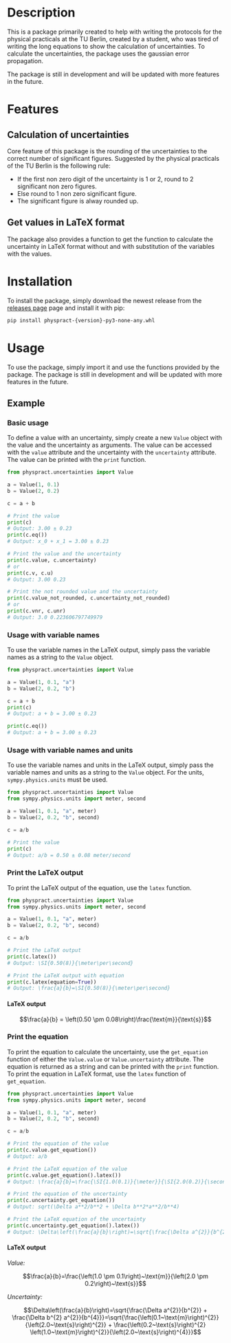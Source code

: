 # Description
This is a package primarily created to help with writing the protocols for the physical practicals at the TU Berlin, created by a student, who was tired of writing the long equations to show the calculation of uncertainties. To calculate the uncertainties, the package uses the gaussian error propagation.

The package is still in development and will be updated with more features in the future.

# Features
## Calculation of uncertainties
Core feature of this package is the rounding of the uncertainties to the correct number of significant figures. Suggested by the physical practicals of the TU Berlin is the following rule:
- If the first non zero digit of the uncertainty is 1 or 2, round to 2 significant non zero figures.
- Else round to 1 non zero significant figure.
- The significant figure is alway rounded up.

## Get values in LaTeX format
The package also provides a function to get the function to calculate the uncertainty in LaTeX format without and with substitution of the variables with the values.

# Installation
To install the package, simply download the newest release from the [releases page](https://github.com/thaleius/physpract/releases) page and install it with pip:
```bash
pip install physpract-{version}-py3-none-any.whl
```

# Usage
To use the package, simply import it and use the functions provided by the package. The package is still in development and will be updated with more features in the future.
## Example
### Basic usage
To define a value with an uncertainty, simply create a new `Value` object with the value and the uncertainty as arguments. The value can be accessed with the `value` attribute and the uncertainty with the `uncertainty` attribute. The value can be printed with the `print` function.
```python
from physpract.uncertainties import Value

a = Value(1, 0.1)
b = Value(2, 0.2)

c = a + b

# Print the value
print(c)
# Output: 3.00 ± 0.23
print(c.eq())
# Output: x_0 + x_1 = 3.00 ± 0.23

# Print the value and the uncertainty
print(c.value, c.uncertainty)
# or
print(c.v, c.u)
# Output: 3.00 0.23

# Print the not rounded value and the uncertainty
print(c.value_not_rounded, c.uncertainty_not_rounded)
# or
print(c.vnr, c.unr)
# Output: 3.0 0.223606797749979
```

### Usage with variable names
To use the variable names in the LaTeX output, simply pass the variable names as a string to the `Value` object.
```python
from physpract.uncertainties import Value

a = Value(1, 0.1, "a")
b = Value(2, 0.2, "b")

c = a + b
print(c)
# Output: a + b = 3.00 ± 0.23

print(c.eq())
# Output: a + b = 3.00 ± 0.23
```

### Usage with variable names and units
To use the variable names and units in the LaTeX output, simply pass the variable names and units as a string to the `Value` object. For the units, `sympy.physics.units` must be used.
```python
from physpract.uncertainties import Value
from sympy.physics.units import meter, second

a = Value(1, 0.1, "a", meter)
b = Value(2, 0.2, "b", second)

c = a/b

# Print the value
print(c)
# Output: a/b = 0.50 ± 0.08 meter/second
```

### Print the LaTeX output
To print the LaTeX output of the equation, use the `latex` function.
```python
from physpract.uncertainties import Value
from sympy.physics.units import meter, second

a = Value(1, 0.1, "a", meter)
b = Value(2, 0.2, "b", second)

c = a/b

# Print the LaTeX output
print(c.latex())
# Output: \SI{0.50(8)}{\meter\per\second}

# Print the LaTeX output with equation
print(c.latex(equation=True))
# Output: \frac{a}{b}=\SI{0.50(8)}{\meter\per\second}
```
#### LaTeX output
$$\frac{a}{b} = \left(0.50 \pm 0.08\right)\frac{\text{m}}{\text{s}}$$

### Print the equation
To print the equation to calculate the uncertainty, use the `get_equation` function of either the `Value.value` or `Value.uncertainty` attribute. The equation is returned as a string and can be printed with the `print` function. To print the equation in LaTeX format, use the `latex` function of `get_equation`.
```python
from physpract.uncertainties import Value
from sympy.physics.units import meter, second

a = Value(1, 0.1, "a", meter)
b = Value(2, 0.2, "b", second)

c = a/b

# Print the equation of the value
print(c.value.get_equation())
# Output: a/b

# Print the LaTeX equation of the value
print(c.value.get_equation().latex())
# Output: \frac{a}{b}=\frac{\SI{1.0(0.1)}{\meter}}{\SI{2.0(0.2)}{\second}}

# Print the equation of the uncertainty
print(c.uncertainty.get_equation())
# Output: sqrt(\Delta a**2/b**2 + \Delta b**2*a**2/b**4)

# Print the LaTeX equation of the uncertainty
print(c.uncertainty.get_equation().latex())
# Output: \Delta\left(\frac{a}{b}\right)=\sqrt{\frac{\Delta a^{2}}{b^{2}} + \frac{\Delta b^{2} a^{2}}{b^{4}}}=\sqrt{\frac{\left(\SI{0.1}{\meter}\right)^{2}}{\left(\SI{2.0}{\second}\right)^{2}} + \frac{\left(\SI{0.2}{\second}\right)^{2} \left(\SI{1.0}{\meter}\right)^{2}}{\left(\SI{2.0}{\second}\right)^{4}}}
```
#### LaTeX output
*Value:*

$$\frac{a}{b}=\frac{\left(1.0 \pm 0.1\right)~\text{m}}{\left(2.0 \pm 0.2\right)~\text{s}}$$

*Uncertainty:*

$$\Delta\left(\frac{a}{b}\right)=\sqrt{\frac{\Delta a^{2}}{b^{2}} + \frac{\Delta b^{2} a^{2}}{b^{4}}}=\sqrt{\frac{\left(0.1~\text{m}\right)^{2}}{\left(2.0~\text{s}\right)^{2}} + \frac{\left(0.2~\text{s}\right)^{2} \left(1.0~\text{m}\right)^{2}}{\left(2.0~\text{s}\right)^{4}}}$$